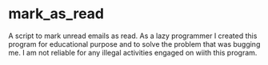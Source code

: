 # mark_as_read
A script to mark unread emails as read. As a lazy programmer I created this program for educational purpose and to solve the problem that was bugging me. I am not reliable for any illegal activities engaged on wiith this program. 
